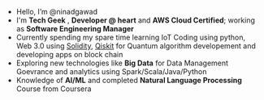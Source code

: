 - Hello, I’m @ninadgawad
- I'm **Tech Geek** , **Developer @ heart** and **AWS Cloud Certified**; working as **Software Engineering Manager**
- Currently spending my spare time learning IoT Coding using python, Web 3.0 using [Solidity](https://soliditylang.org/), [Qiskit](https://qiskit.org/) for Quantum algorithm developement and developing apps on block chain
- Exploring new technologies like **Big Data** for Data Management Goevrance and analytics using Spark/Scala/Java/Python 
- Knowledge of **AI/ML** and completed **Natural Language Processing** Course from Coursera
<!---
ninadgawad/ninadgawad is a ✨ special ✨ repository because its `README.md` (this file) appears on your GitHub profile.
You can click the Preview link to take a look at your changes.
--->
